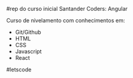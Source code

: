 #rep do curso inicial Santander Coders: Angular

Curso de nivelamento com conhecimentos em:

- Git/Github
- HTML
- CSS
- Javascript
- React

#letscode

